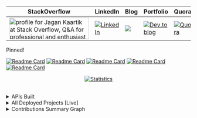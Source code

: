 
<!--
**JaganKaartik/JaganKaartik** is a ✨ _special_ ✨ repository because its `README.md` (this file) appears on your GitHub profile.

Here are some ideas to get you started:

- 🔭 I’m currently working on ...
- 🌱 I’m currently learning ...
- 👯 I’m looking to collaborate on ...
- 🤔 I’m looking for help with ...
- 💬 Ask me about ...
- 📫 How to reach me: ...
- 😄 Pronouns: ...
- ⚡ Fun fact: ...
-->

| StackOverflow                                                                                                                                                                                                                                                                                                                                                                          | LinkedIn                                                                                                                                                                         | Blog                                                                                                                                                      | Portfolio                                                                                                                                                                  | Quora                                         |
|----------------------------------------------------------------------------------------------------------------------------------------------------------------------------------------------------------------------------------------------------------------------------------------------------------------------------------------------------------------------------------------|----------------------------------------------------------------------------------------------------------------------------------------------------------------------------------|-----------------------------------------------------------------------------------------------------------------------------------------------------------|----------------------------------------------------------------------------------------------------------------------------------------------------------------------------|-----------------------------------------------|
| <a href="https://stackoverflow.com/users/12408623/jagan-kaartik"><img src="https://stackoverflow.com/users/flair/12408623.png?theme=clean" width="218" height="58" alt="profile for Jagan Kaartik at Stack Overflow, Q&amp;A for professional and enthusiast programmers" title="profile for Jagan Kaartik at Stack Overflow, Q&amp;A for professional and enthusiast programmers"></a> | <a href="https://www.linkedin.com/in/JaganKaartik"><img src="https://img.shields.io/badge/LinkedIn-0077B5?style=for-the-badge&logo=linkedin&logoColor=white" alt="LinkedIn"></a> | <a href="https://blog.jagankaartik.tech">   <img src="https://img.shields.io/badge/TechBlog-CC0000?style=for-the-badge&logo=Jekyll&logoColor=white"> </a> | <a href="https://jagankaartik.tech"> <img alt="Dev.to blog" src="https://img.shields.io/badge/Portfolio-0A0A0A?style=for-the-badge&logo=next-dot-js&logoColor=white" ></a> | <a href="https://www.quora.com/profile/Jagan-Kaartik-2"> <img alt="Quora" src="https://img.shields.io/badge/Quora-%23B92B27.svg?style=for-the-badge&logo=Quora&logoColor=white"/></a>|

Pinned!

[![Readme Card](https://github-readme-stats-lime-kappa.vercel.app/api/pin/?username=jagankaartik&repo=Rocket-Lot&theme=vue-dark)](https://github.com/JaganKaartik/Rocket-Lot)
[![Readme Card](https://github-readme-stats-lime-kappa.vercel.app/api/pin/?username=Structry&repo=Semantic-Similarity-Ranking-v.1&theme=vue-dark)](https://github.com/Structry/Semantic-Similarity-Ranking-v.1)
[![Readme Card](https://github-readme-stats-lime-kappa.vercel.app/api/pin/?username=jagankaartik&repo=Swizzl-Py&theme=vue-dark)](https://github.com/JaganKaartik/Swizzl-Py)
[![Readme Card](https://github-readme-stats-lime-kappa.vercel.app/api/pin/?username=jagankaartik&repo=Quick-Node-Server&theme=vue-dark)](https://github.com/MyCloudle/Quick-Node)
[![Readme Card](https://github-readme-stats-lime-kappa.vercel.app/api/pin/?username=jagankaartik&repo=Foodle&theme=vue-dark)](https://github.com/JaganKaartik/Foodle)
  
<p align="center">
<a href="https://github.com/JaganKaartik">
<img align="center"  src="https://github-readme-stats-lime-kappa.vercel.app/api?username=JaganKaartik&count_private=true&show_icons=true&theme=prussian" alt="Statistics"/>
</a>
</p>
<br>


<details> 
<summary>APIs Built</summary>
  
<h2 align="center" style="justify-center">
APIs
</h2>  
<p align = "center">
<img src="https://github-readme-stats-lime-kappa.vercel.app/api/pin/?username=jagankaartik&repo=Good.Diet.Plans-API&theme=react">
    <img src="https://github-readme-stats-lime-kappa.vercel.app/api/pin/?username=jagankaartik&repo=Rocket-Lot&theme=react">
<img src="https://github-readme-stats-lime-kappa.vercel.app/api/pin/?username=jagankaartik&repo=Hapi-Foodle-API&theme=react">
</p>

</details>

<details>
<summary>All Deployed Projects [Live]</summary>
  

  
| Deployed Projects (Live)               |                                                 |
|----------------------------------------|-------------------------------------------------|
| Shrynk.js (2021)  <ul><li>A URL Shortener SPA built on the MERN stack.</li><li>Features <ul><li>Tiers & Quotas on URLs</li><li>Onboarding</li><li>OAuth</li><li>CRUD & Analytics Dashboards</li></ul></li></ul>                   | [Shrynk](https://shrynk.jagankaartik.live) |
| Foodle <ul><li>A SPA built on the MERN stack, a CRUD application dealing with Dishes.</li></ul> | [Foodle](https://foodle.jagankaartik.live)       |
| Tech Blog  <ul><li>My Development Blog</li></ul>                            | [Tech Blog](https://blog.jagankaartik.tech)     |
| Shrynk-Flask (v.1 - 2019)  <ul><li>Shrynk - A simple implementation of a URL shortener using Flask/Heroku.</li><li> Users can create and manage multiple URLs.</li><li>Admin Panel</li></ul>    | [Shrynk](https://shrynk.herokuapp.com)          |

  
</details>

<!--
<code><img height="20" src="https://raw.githubusercontent.com/github/explore/80688e429a7d4ef2fca1e82350fe8e3517d3494d/topics/javascript/javascript.png"></code>
<code><img height="20" src="https://raw.githubusercontent.com/github/explore/80688e429a7d4ef2fca1e82350fe8e3517d3494d/topics/typescript/typescript.png"></code>
<code><img height="20" src="https://raw.githubusercontent.com/github/explore/80688e429a7d4ef2fca1e82350fe8e3517d3494d/topics/react/react.png"></code>
<code><img height="20" src="https://raw.githubusercontent.com/github/explore/5c058a388828bb5fde0bcafd4bc867b5bb3f26f3/topics/graphql/graphql.png"></code>
<code><img height="20" src="https://raw.githubusercontent.com/github/explore/80688e429a7d4ef2fca1e82350fe8e3517d3494d/topics/nodejs/nodejs.png"></code>
-->
 

<details>
<summary>Contributions Summary Graph</summary>

![](https://banana-tart-78604.herokuapp.com/graph?username=JaganKaartik&theme=react-dark)
<p align="center">
 <img align="center" src="https://github-readme-streak-stats.herokuapp.com/?user=JaganKaartik&theme=react" >
</p>
</details>
